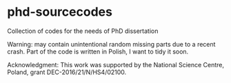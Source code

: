 # phd-sourcecodes

Collection of codes for the needs of PhD dissertation

Warning: may contain unintentional random missing parts due to a recent crash.
Part of the code is written in Polish, I want to tidy it soon.

Acknowledgment:
This work was supported by the National Science Centre, Poland, grant DEC-2016/21/N/HS4/02100.
